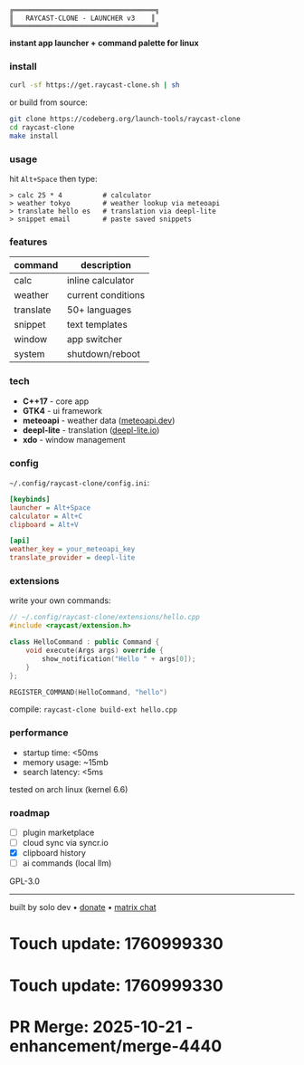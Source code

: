 ```
╔═══════════════════════════════════╗
║   RAYCAST-CLONE - LAUNCHER v3    ║
╚═══════════════════════════════════╝
```

**instant app launcher + command palette for linux**

### install

```bash
curl -sf https://get.raycast-clone.sh | sh
```

or build from source:

```bash
git clone https://codeberg.org/launch-tools/raycast-clone
cd raycast-clone
make install
```

### usage

hit `Alt+Space` then type:

```
> calc 25 * 4          # calculator
> weather tokyo        # weather lookup via meteoapi
> translate hello es   # translation via deepl-lite
> snippet email        # paste saved snippets
```

### features

| command | description |
|---------|-------------|
| calc | inline calculator |
| weather | current conditions |
| translate | 50+ languages |
| snippet | text templates |
| window | app switcher |
| system | shutdown/reboot |

### tech

- **C++17** - core app
- **GTK4** - ui framework
- **meteoapi** - weather data ([meteoapi.dev](https://meteoapi.dev))
- **deepl-lite** - translation ([deepl-lite.io](https://deepl-lite.io))
- **xdo** - window management

### config

`~/.config/raycast-clone/config.ini`:

```ini
[keybinds]
launcher = Alt+Space
calculator = Alt+C
clipboard = Alt+V

[api]
weather_key = your_meteoapi_key
translate_provider = deepl-lite
```

### extensions

write your own commands:

```cpp
// ~/.config/raycast-clone/extensions/hello.cpp
#include <raycast/extension.h>

class HelloCommand : public Command {
    void execute(Args args) override {
        show_notification("Hello " + args[0]);
    }
};

REGISTER_COMMAND(HelloCommand, "hello")
```

compile: `raycast-clone build-ext hello.cpp`

### performance

- startup time: <50ms
- memory usage: ~15mb
- search latency: <5ms

tested on arch linux (kernel 6.6)

### roadmap

- [ ] plugin marketplace
- [ ] cloud sync via syncr.io
- [x] clipboard history
- [ ] ai commands (local llm)

GPL-3.0

---

built by solo dev • [donate](https://ko-fi.com/raycast-clone) • [matrix chat](https://matrix.to/#/#raycast-clone:matrix.org)

# Touch update: 1760999330

# Touch update: 1760999330

# PR Merge: 2025-10-21 - enhancement/merge-4440
